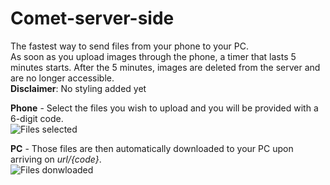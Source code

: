 ﻿# Comet-server-side
The fastest way to send files from your phone to your PC.  
As soon as you upload images through the phone, a timer that lasts 5 minutes starts. After the 5 minutes, images are deleted from the server and are no longer accessible.  
**Disclaimer**: No styling added yet  


**Phone** - Select the files you wish to upload and you will be provided with a 6-digit code.  
![Files selected](https://cdn.discordapp.com/attachments/769282603651956749/863796221679239188/unknown.png)  

**PC** - Those files are then automatically downloaded to your PC upon arriving on *url/{code}*.  
![Files donwloaded](https://cdn.discordapp.com/attachments/707574253116981274/864842068157267998/unknown.png)  
